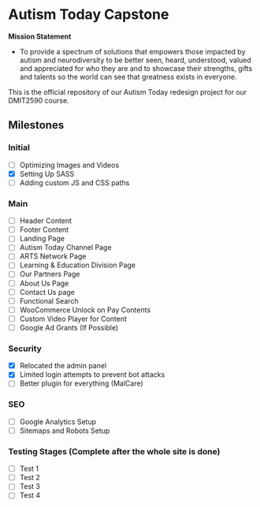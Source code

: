 # **Autism Today Capstone**

**Mission Statement**

- To provide a spectrum of solutions that empowers those impacted by autism and neurodiversity to be better seen, heard, understood, valued and appreciated for who they are and to showcase their strengths, gifts and talents so the world can see that greatness exists in everyone.

This is the official repository of our Autism Today redesign project for our DMIT2590 course.

## **Milestones**

### **Initial**

- [ ] Optimizing Images and Videos
- [x] Setting Up SASS
- [ ] Adding custom JS and CSS paths

### **Main**

- [ ] Header Content
- [ ] Footer Content
- [ ] Landing Page
- [ ] Autism Today Channel Page
- [ ] ARTS Network Page
- [ ] Learning & Education Division Page
- [ ] Our Partners Page
- [ ] About Us Page
- [ ] Contact Us page
- [ ] Functional Search
- [ ] WooCommerce Unlock on Pay Contents
- [ ] Custom Video Player for Content
- [ ] Google Ad Grants (If Possible)

### **Security**

- [x] Relocated the admin panel
- [x] Limited login attempts to prevent bot attacks
- [ ] Better plugin for everything (MalCare)

### **SEO**

- [ ] Google Analytics Setup
- [ ] Sitemaps and Robots Setup

### **Testing Stages** **(Complete after the whole site is done)**

- [ ] Test 1
- [ ] Test 2
- [ ] Test 3
- [ ] Test 4
